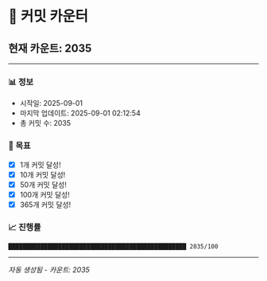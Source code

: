 # 🔢 커밋 카운터

## 현재 카운트: 2035

---

### 📊 정보
- 시작일: 2025-09-01
- 마지막 업데이트: 2025-09-01 02:12:54
- 총 커밋 수: 2035

### 🎯 목표
- [x] 1개 커밋 달성!
- [x] 10개 커밋 달성!
- [x] 50개 커밋 달성!
- [x] 100개 커밋 달성!
- [x] 365개 커밋 달성!

### 📈 진행률
```
██████████████████████████████████████████████████ 2035/100
```

---
*자동 생성됨 - 카운트: 2035*
